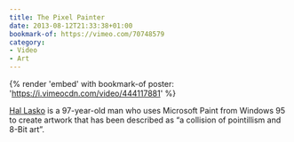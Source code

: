 ```yaml
---
title: The Pixel Painter
date: 2013-08-12T21:33:38+01:00
bookmark-of: https://vimeo.com/70748579
category:
- Video
- Art
---
```

{% render 'embed' with bookmark-of
  poster: 'https://i.vimeocdn.com/video/444117881'
%}

[Hal Lasko][1] is a 97-year-old man who uses Microsoft Paint from Windows 95 to create artwork that has been described as “a collision of pointillism and 8-Bit art”.

[1]: https://hallasko.com
